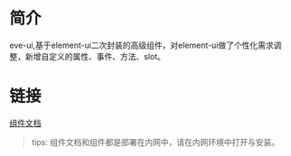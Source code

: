 # 简介

 eve-ui,基于element-ui二次封装的高级组件，对element-ui做了个性化需求调整，新增自定义的属性、事件、方法、slot。

# 链接

 [组件文档](http://192.168.208.9:9080/eve-ui/)

 > tips: 组件文档和组件都是部署在内网中，请在内网环境中打开与安装。

